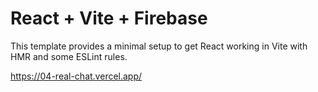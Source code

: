 # React + Vite + Firebase

This template provides a minimal setup to get React working in Vite with HMR and some ESLint rules.


https://04-real-chat.vercel.app/
